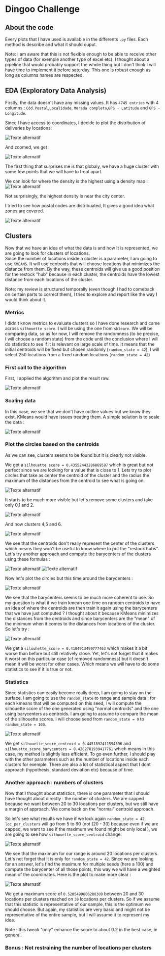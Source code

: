 # Dingoo Challenge


## About the code

Every plots that I have used is available in the differents `.py` files.
Each method is describe and what it should ouput.

Note: I am aware that this is not flexible enough to be able to receive other
types of data (for exemple another type of excel etc). I thought about a
pipeline that would probably support the whole thing but I don't think
I will have time to implement it before saturday.
This one is robust enough as long as columns names are respected.

## EDA (Exploratory Data Analysis)

Firstly, the data doesn't have any missing values. 
It has `4745 entries` with 4 columns : `Cód.Postal`,`Localidade`,
`Morada completa`,`GPS - Latitude` and `GPS - Longitude`.  

Since I have access to coordinates, I decide to plot the distribution of deliveries by locations:  
  
![Texte alternatif](src/delivery_locations_distribution.PNG)  
  
And zoomed, we get :  
  
![Texte alternatif](src/delivery_locations_distribution_zoom.PNG)
  
  
The first thing that surprises me is that globaly, 
we have a huge cluster with some few points that we will have to treat apart.  

We can look for where the density is the highest using a density map :  
![Texte alternatif](src/density_heatmap.PNG)
  
Not surprisingly, the highest density is near the city center.

I tried to see how postal codes are distribuated, It gives a good idea what zones 
are covered.

![Texte alternatif](src/delivery_locations_distribution_postal_code.PNG)

## Clusters

Now that we have an idea of what the data is and how It is represented, we are going to look for
clusters of locations.  
Since the number of locations inside a cluster is a parameter, I am going to use `KMEANS`.
It will use centroids that will choose locations that minimizes the distance from them.
By the way, these centroids will give us a good position for the restock "hub" because in each cluster,
the centroids have the lowest distance from each locations of the cluster.

Note: my review is structured temporally (even though I had to comeback on certain parts to
correct them), I tried to explore and report like the way I would think about it.



### Metrics

I didn't know metrics to evaluate clusters so I have done research 
and came across `silhouette score`. I will be using the one from `sklearn`.
We will be comparing data, so as for now, 
I will remove the randomness (to be precise, I will choose a random state) 
from the code until the conclusion where I will do statistics to see if it is relevant on large scale of time. 
It means that the initial centroids will be fixed 
but chosen randomly (`random_state = 42`), I will select 250 locations from a fixed random locations (`random_state = 42`)



### First call to the algorithm

First, I applied the algorithm and plot the result raw.

![Texte alternatif](src/clusterskmeansunscaled.PNG)

### Scaling data

In this case, we see that we don't have outline values but we know they exist.
KMeans would have issues treating them.
A simple solution is to scale the data :

![Texte alternatif](src/clusters_kmeans.png)


### Plot the circles based on the centroids

As we can see, clusters seems to be found but It is clearly not visible.

We get a `silhouette score = 0.43552443286869597` which is great but not perfect
since we are looking for a value that is close to 1. 
Lets try to plot circles that take as center the centroid of the cluster and the radius
the maximum of the distances from the centroid to see what is going on.

![Texte alternatif](src/clusters_kmeans_circles.png)

It starts to be much more visible but let's remove some clusters and take
only 0,1 and 2.

![Texte alternatif](src/clusters_kmeans_0_to_2.png)


And now clusters 4,5 and 6.

![Texte alternatif](src/clusters_kmeans_4_to_6.png)

We see that the centroids don't really represent the center of the clusters
which means they won't be useful to know where to put the "restock hubs".
Let's try another approach and compute the barycenters of the clusters
using these formulas :


![Texte alternatif](src/formula_barycenter_1.PNG)
![Texte alternatif](src/formula_barycenter_2.PNG)

Now let's plot the circles but this time around the barycenters :

![Texte alternatif](src/clusters_kmeans_circles_barycenters.PNG)

We see that the barycenters seems to be much more coherent to use. 
So my question is what if we train kmean one time on random centroids 
to have an idea of where the centroids are then train it again using 
the barycenters that we have just computed ? 
I thought about it because KMeans minimizes the distances from the centroids and since barycenters
are the "mean" of the minimum when it comes to the distances from locations of the cluster.
So let's try :

![Texte alternatif](src/clusters_kmeans_basedon_barycenters_1.PNG)

We get a `silouhette_score = 0.4104913499777463` which makes it a bit worse than before but still relatively close.
Yet, let's not forget that it makes 
it worst on this particular case (cf removed randomness) but it doesn't mean
it will be worst for other cases. 
Which means we will have to do some statistics to see if it is true or not.

### Statistics

Since statistics can easily become really deep, I am going to stay on the surface.
I am going to use the `random_state` to range and sample data : 
for each kmeans that will be computed on this seed, I will compute the silhouette score
of the one generated using "normal centroids" and the one using barycenters as centroids.
I am going to assume to compare the mean of the silhouette scores.
I will choose seed from `random_state = 0` to `random_state = 100`.


![Texte alternatif](src/stats_scores.png)

We get `silhouette_score_centroid = 0.4451892411594596` and 
`silhouette_score_barycenters = 0.4282781939417761` which means in this case, my method
is slightly less efficient. To go even further, I should play with the other parameters
such as the number of locations inside each clusters for exemple. There are also a lot of 
statistical aspect that I dont approach (hypothesis, standard deviation etc) 
because of time.

### Another approach : numbers of clusters

Now that I thought about statistics, there is one parameter that I should
have thought about directly : the number of clusters.
We are capped because we want between 20 to 30 locations per clusters,
but we still have a margin of approach. We come back on the "normal"
centroid approach.

So let's see what results we have if we lock again `random_state = 42`.
`loc_per_clusters` will go from 5 to 60 (not (20 - 30) because even if we are capped,
we want to see if the maximum we found might be only local ), we are going to see
how `silhouette_score_centroid` change.

![Texte alternatif](src/stats_scores_k.png)

We see that the maximum for our range is around 20 locations per clusters. Let's not forget
that it is only for `random_state = 42`.
Since we are looking for an answer, let's find the maximum for multiple seeds (here a 100)
and compute the barycenter of all those points, this way we will have a weighted mean of
the coordinates. Here is the plot to make more clear :

![Texte alternatif](src/stats_scores_max_k.png)

We get a maximum score of `0.5205499806280309` between 20 and 30 locations per clusters reached on `30` locations per clusters.
So if we assume that this statistic is representative of our sample, this is the optimum we should choose. But again, my statistics are very basic and might not be representative of the entire sample, but I will assume it to represent my idea.

Note : this tweak "only" enhance the score to about 0.2 in the best case, in general.

### Bonus : Not restraining the number of locations per clusters



